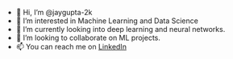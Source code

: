 - 👋 Hi, I’m @jaygupta-2k
- 👀 I’m interested in Machine Learning and Data Science
- 🌱 I’m currently looking into deep learning and neural networks.
- 💞️ I’m looking to collaborate on ML projects.
- 📫 You can reach me on [LinkedIn](https://www.linkedin.com/in/jay-gupta-2k/)

<!---
jaygupta-2k/jaygupta-2k is a ✨ special ✨ repository because its `README.md` (this file) appears on your GitHub profile.
You can click the Preview link to take a look at your changes.
--->
